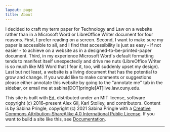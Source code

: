 ```yaml
---
layout: page
title: About
---
```


I decided to craft my term paper for Technology and Law on a website rather than in a Microsoft Word or LibreOffice Writer document for four reasons. First, I prefer reading on a screen. Second, I want to make sure my paper is accessible to all, and I find that accessibility is just as easy - if not easier - to achieve on a website as in a designed-to-be-printed-paper document. Third, in my experience Microsoft Word's default formatting tends to manifest itself unexpectedly and drive me nuts (LibreOffice Writer is so much like MS Word that I fear it, too, will suddenly upset my design). Last but not least, a website is a living document that has the potential to grow and change. If you would like to make comments or suggestions please either annotate this website by going to the "annotate me" tab in the sidebar, or email me at sabina[DOT]pringle[AT]live.law.cuny.edu.

This site is built with <a href="https://minicomp.github.io/ed/">Ed.</a> distributed under an MIT license, software copyright (c) 2016–present Alex Gil, Karl Stolley, and contributors. Content is by Sabina Pringle, copyright (c) 2021 Sabina Pringle with a <a href="https://creativecommons.org/licenses/by-sa/4.0/">Creative Commons Attribution-ShareAlike 4.0 International Public License</a>. If you want to build a site like this, see <a href="https://binipringle.github.io/lawyeringseminar2/documentation/">Documentation</a>.  

---
